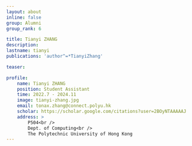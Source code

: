 ```yaml
---
layout: about
inline: false
group: Alumni
group_rank: 6

title: Tianyi ZHANG
description: 
lastname: tianyi
publications: 'author^=*TianyiZhang'

teaser: 

profile:
    name: Tianyi ZHANG
    position: Student Assistant
    time: 2022.7 - 2024.11
    image: tianyi-zhang.jpg
    email: tonax.zhang@connect.polyu.hk
    scholar: https://scholar.google.com/citations?user=2BOyNTAAAAAJ
    address: >
        P504<br />
        Dept. of Computing<br />
        The Polytechnic University of Hong Kong
---
```


<!-- # Student Assistants

**Wengyu ZHANG**

Student Assistant, Undergraduate Student, Department of Computing, The Hong Kong Polytechnic University

[Homepage](https://wengyuzhang.com)
[Google Scholar](https://scholar.google.com/citations?user=zgV2AIAAAAAJ)
[wengyu.zhang@connect.polyu.hk](mailto:wengyu.zhang@connect.polyu.hk) -->